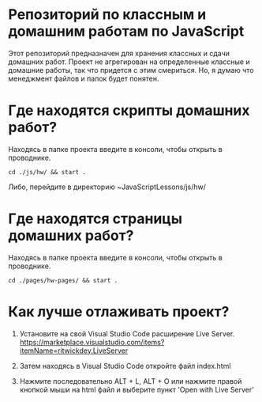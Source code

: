 # Репозиторий по классным и домашним работам по JavaScript
Этот репозиторий предназначен для хранения классных и сдачи домашних работ. Проект не агрегирован на определенные классные и домашние работы, так что придется с этим смериться. 
Но, я думаю что менеджмент файлов и папок будет понятен.

# Где находятся скрипты домашних работ?
Находясь в папке проекта введите в консоли, чтобы открыть в проводнике.

```
cd ./js/hw/ && start .
```

Либо, перейдите в директорию ~JavaScriptLessons/js/hw/

# Где находятся страницы домашних работ?
Находясь в папке проекта введите в консоли, чтобы открыть в проводнике.

```
cd ./pages/hw-pages/ && start .
```

# Как лучше отлаживать проект?
1. Установите на свой Visual Studio Code расширение Live Server.
https://marketplace.visualstudio.com/items?itemName=ritwickdey.LiveServer

2. Затем находясь в Visual Studio Code откройте файл index.html 

3. Нажмите последовательно ALT + L, ALT + O или нажмите правой кнопкой мыши на html файл и выберите пункт 'Open with Live Server'
